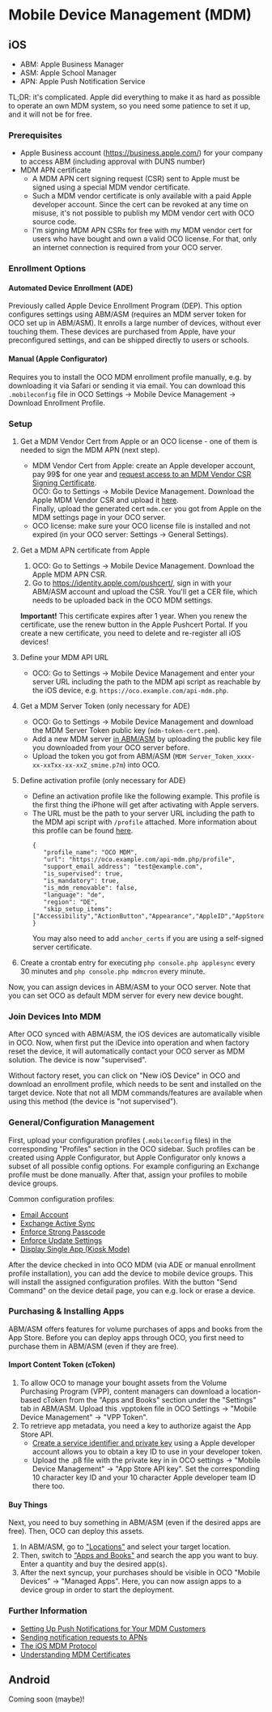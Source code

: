 # Mobile Device Management (MDM)

## iOS
- ABM: Apple Business Manager
- ASM: Apple School Manager
- APN: Apple Push Notification Service

TL;DR: it's complicated. Apple did everything to make it as hard as possible to operate an own MDM system, so you need some patience to set it up, and it will not be for free.

### Prerequisites
- Apple Business account (https://business.apple.com/) for your company to access ABM (including approval with DUNS number)
- MDM APN certificate
  - A MDM APN cert signing request (CSR) sent to Apple must be signed using a special MDM vendor certificate.
  - Such a MDM vendor certificate is only available with a paid Apple developer account. Since the cert can be revoked at any time on misuse, it's not possible to publish my MDM vendor cert with OCO source code.
  - I'm signing MDM APN CSRs for free with my MDM vendor cert for users who have bought and own a valid OCO license. For that, only an internet connection is required from your OCO server.

### Enrollment Options
#### Automated Device Enrollment (ADE)
Previously called Apple Device Enrollment Program (DEP). This option configures settings using ABM/ASM (requires an MDM server token for OCO set up in ABM/ASM). It enrolls a large number of devices, without ever touching them. These devices are purchased from Apple, have your preconfigured settings, and can be shipped directly to users or schools.

#### Manual (Apple Configurator)
Requires you to install the OCO MDM enrollment profile manually, e.g. by downloading it via Safari or sending it via email. You can download this `.mobileconfig` file in OCO Settings -> Mobile Device Management -> Download Enrollment Profile.

### Setup
1. Get a MDM Vendor Cert from Apple or an OCO license - one of them is needed to sign the MDM APN (next step).
   - MDM Vendor Cert from Apple: create an Apple developer account, pay 99$ for one year and [request access to an MDM Vendor CSR Signing Certificate](https://developer.apple.com/help/account/manage-your-team/requesting-access-to-vendor-signing-certificate/).  
     OCO: Go to Settings -> Mobile Device Management. Download the Apple MDM Vendor CSR and upload it [here](https://developer.apple.com/account/resources/certificates/add).  
     Finally, upload the generated cert `mdm.cer` you got from Apple on the MDM settings page in your OCO server.
   - OCO license: make sure your OCO license file is installed and not expired (in your OCO server: Settings -> General Settings).

2. Get a MDM APN certificate from Apple
   1. OCO: Go to Settings -> Mobile Device Management. Download the Apple MDM APN CSR.
   2. Go to https://identity.apple.com/pushcert/, sign in with your ABM/ASM account and upload the CSR. You'll get a CER file, which needs to be uploaded back in the OCO MDM settings.

   **Important!** This certificate expires after 1 year. When you renew the certificate, use the renew button in the Apple Pushcert Portal. If you create a new certificate, you need to delete and re-register all iOS devices!

3. Define your MDM API URL
   - OCO: Go to Settings -> Mobile Device Management and enter your server URL including the path to the MDM api script as reachable by the iOS device, e.g. `https://oco.example.com/api-mdm.php`.

4. Get a MDM Server Token (only necessary for ADE)
   - OCO: Go to Settings -> Mobile Device Management and download the MDM Server Token public key (`mdm-token-cert.pem`).
   - Add a new MDM server [in ABM/ASM](https://business.apple.com/#/main/preferences/mdmserver-new) by uploading the public key file you downloaded from your OCO server before.
   - Upload the token you got from ABM/ASM (`MDM Server_Token_xxxx-xx-xxTxx-xx-xxZ_smime.p7m`) into OCO.

5. Define activation profile (only necessary for ADE)
   - Define an activation profile like the following example. This profile is the first thing the iPhone will get after activating with Apple servers.
   - The URL must be the path to your server URL including the path to the MDM api script with `/profile` attached. More information about this profile can be found [here](https://developer.apple.com/documentation/devicemanagement/profile).
     ```
     {
        "profile_name": "OCO MDM",
        "url": "https://oco.example.com/api-mdm.php/profile",
        "support_email_address": "test@example.com",
        "is_supervised": true,
        "is_mandatory": true,
        "is_mdm_removable": false,
        "language": "de",
        "region": "DE",
        "skip_setup_items": ["Accessibility","ActionButton","Appearance","AppleID","AppStore","Biometric","DeviceToDeviceMigration","Diagnostics","DisplayTone","iMessageAndFaceTime","Location","Passcode","Privacy","Restore","ScreenTime","Siri","SoftwareUpdate","Welcome","Zoom"]
     }
     ```
     You may also need to add `anchor_certs` if you are using a self-signed server certificate.

5. Create a crontab entry for executing `php console.php applesync` every 30 minutes and `php console.php mdmcron` every minute.

Now, you can assign devices in ABM/ASM to your OCO server. Note that you can set OCO as default MDM server for every new device bought.

### Join Devices Into MDM
After OCO synced with ABM/ASM, the iOS devices are automatically visible in OCO. Now, when first put the iDevice into operation and when factory reset the device, it will automatically contact your OCO server as MDM solution. The device is now "supervised".

Without factory reset, you can click on "New iOS Device" in OCO and download an enrollment profile, which needs to be sent and installed on the target device. Note that not all MDM commands/features are available when using this method (the device is "not supervised").

### General/Configuration Management
First, upload your configuration profiles (`.mobileconfig` files) in the corresponding "Profiles" section in the OCO sidebar. Such profiles can be created using Apple Configurator, but Apple Configurator only knows a subset of all possible config options. For example configuring an Exchange profile must be done manually. After that, assign your profiles to mobile device groups.

Common configuration profiles:
- [Email Account](https://developer.apple.com/documentation/devicemanagement/mail)
- [Exchange Active Sync](https://developer.apple.com/documentation/devicemanagement/exchangeactivesync)
- [Enforce Strong Passcode](https://developer.apple.com/documentation/devicemanagement/passcode)
- [Enforce Update Settings](https://developer.apple.com/documentation/devicemanagement/softwareupdate)
- [Display Single App (Kiosk Mode)](https://developer.apple.com/documentation/devicemanagement/applock)

After the device checked in into OCO MDM (via ADE or manual enrollment profile installation), you can add the device to mobile device groups. This will install the assigned configuration profiles. With the button "Send Command" on the device detail page, you can e.g. lock or erase a device.

### Purchasing & Installing Apps
ABM/ASM offers features for volume purchases of apps and books from the App Store. Before you can deploy apps through OCO, you first need to purchase them in ABM/ASM (even if they are free).

#### Import Content Token (cToken)
1. To allow OCO to manage your bought assets from the Volume Purchasing Program (VPP), content managers can download a location-based cToken from the "Apps and Books" section under the "Settings" tab in ABM/ASM. Upload this .vpptoken file in OCO Settings -> "Mobile Device Management" -> "VPP Token".
2. To retrieve app metadata, you need a key to authorize agaist the App Store API.
   - [Create a service identifier and private key](https://developer.apple.com/help/account/manage-service-configurations/apps-and-books-for-organizations) using a Apple developer account allows you to obtain a key ID to use in your developer token.
   - Upload the .p8 file with the private key in in OCO settings -> "Mobile Device Management" -> "App Store API key". Set the corresponding 10 character key ID and your 10 character Apple developer team ID there too.

#### Buy Things
Next, you need to buy something in ABM/ASM (even if the desired apps are free). Then, OCO can deploy this assets.

1. In ABM/ASM, go to ["Locations"](https://business.apple.com/#/main/locations) and select your target location.
2. Then, switch to ["Apps and Books"](https://business.apple.com/#/main/appsandbooks) and search the app you want to buy. Enter a quantity and buy the desired app(s).
3. After the next syncup, your purchases should be visible in OCO "Mobile Devices" -> "Managed Apps". Here, you can now assign apps to a device group in order to start the deployment.

### Further Information
- [Setting Up Push Notifications for Your MDM Customers](https://developer.apple.com/documentation/devicemanagement/implementing_device_management/setting_up_push_notifications_for_your_mdm_customers)
- [Sending notification requests to APNs](https://developer.apple.com/documentation/usernotifications/sending-notification-requests-to-apns)
- [The iOS MDM Protocol](https://media.blackhat.com/bh-us-11/Schuetz/BH_US_11_Schuetz_InsideAppleMDM_WP.pdf)
- [Understanding MDM Certificates](https://micromdm.io/blog/certificates/)


## Android
Coming soon (maybe)!
